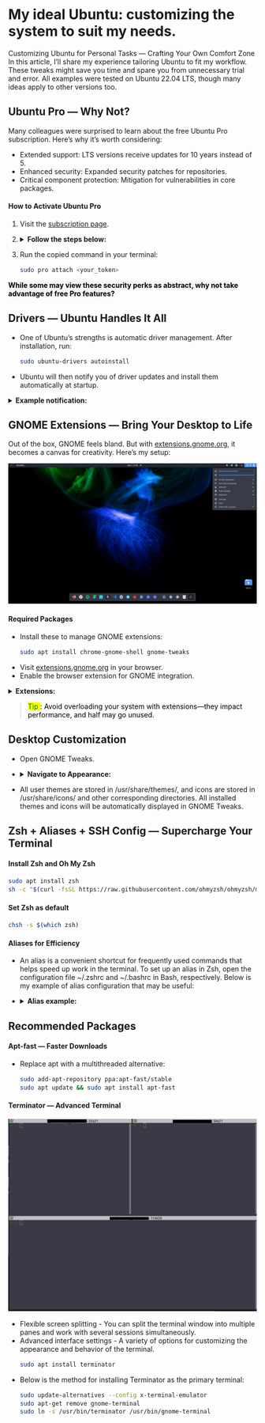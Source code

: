 # My ideal Ubuntu: customizing the system to suit my needs.

Customizing Ubuntu for Personal Tasks — Crafting Your Own Comfort Zone
In this article, I’ll share my experience tailoring Ubuntu to fit my workflow. These tweaks might save you time and spare you from unnecessary trial and error. All examples were tested on Ubuntu 22.04 LTS, though many ideas apply to other versions too.

## Ubuntu Pro — Why Not?

Many colleagues were surprised to learn about the free Ubuntu Pro subscription. Here’s why it’s worth considering:

- Extended support: LTS versions receive updates for 10 years instead of 5.
- Enhanced security: Expanded security patches for repositories.
- Critical component protection: Mitigation for vulnerabilities in core packages.

#### How to Activate Ubuntu Pro

1. Visit the [subscription page](https://ubuntu.com/pro).
2. <details>
      <summary><b>Follow the steps below:</b></summary>
    
      ![Click "Get Ubuntu Pro now"](https://github.com/pcade/perfect-ubuntu-setup/blob/main/images/reg1.png)
      
      Click "Get Ubuntu Pro now".

      ![Select "Myself".](https://github.com/pcade/perfect-ubuntu-setup/blob/main/images/reg2.png)
      
      Select "Myself".

      ![Register an account if you don’t have one.](https://github.com/pcade/perfect-ubuntu-setup/blob/main/images/reg3.png)
      
      Register an account if you don’t have one.

      ![Confirm with "Yes, log me in".](https://github.com/pcade/perfect-ubuntu-setup/blob/main/images/reg4.png)
      
      Confirm with "Yes, log me in".

      ![Copy the command under "Command to attach machine:".](https://github.com/pcade/perfect-ubuntu-setup/blob/main/images/reg5.png)
      
      Copy the command under "Command to attach machine:".

    </details>

3. Run the copied command in your terminal:
    ```bash
    sudo pro attach <your_token>  
    ```
**<span style="background-color:#F5F5F5"><span style="color:black">While some may view these security perks as abstract, why not take advantage of free Pro features?</span></span>**

## Drivers — Ubuntu Handles It All
- One of Ubuntu’s strengths is automatic driver management. After installation, run:
    ```bash
    sudo ubuntu-drivers autoinstall
    ```
- Ubuntu will then notify you of driver updates and install them automatically at startup.
<details>
  <summary><b>Example notification:</b></summary>

![Example notification"](https://github.com/pcade/perfect-ubuntu-setup/blob/main/images/driver.png)
</details>

## GNOME Extensions — Bring Your Desktop to Life

Out of the box, GNOME feels bland. But with [extensions.gnome.org](extensions.gnome.org), it becomes a canvas for creativity. Here’s my setup:

<p align="center">
  <img src="https://github.com/pcade/perfect-ubuntu-setup/blob/main/images/desk1.png" alt="setup">
</p>

#### Required Packages

- Install these to manage GNOME extensions:
  ```bash
  sudo apt install chrome-gnome-shell gnome-tweaks
  ```
- Visit [extensions.gnome.org](extensions.gnome.org) in your browser.
- Enable the browser extension for GNOME integration.
<details>
  <summary><b>Extensions:</b></summary>

![Extensions](https://github.com/pcade/perfect-ubuntu-setup/blob/main/images/ext1.png)
</details>

><span style="background-color:yellow"><span style="color:green">Tip </span></span><span style="color:black">: Avoid overloading your system with extensions—they impact performance, and half may go unused.</span>

## Desktop Customization

- Open GNOME Tweaks.
- <details>
    <summary><b>Navigate to Appearance:</b></summary>

    ![Appearance](https://github.com/pcade/perfect-ubuntu-setup/blob/main/images/tweak.png)
  </details>

- All user themes are stored in /usr/share/themes/, and icons are stored in /usr/share/icons/ and other corresponding directories. All installed themes and icons will be automatically displayed in GNOME Tweaks.

## Zsh + Aliases + SSH Config — Supercharge Your Terminal

#### Install Zsh and Oh My Zsh

```bash
sudo apt install zsh  
sh -c "$(curl -fsSL https://raw.githubusercontent.com/ohmyzsh/ohmyzsh/master/tools/install.sh)"
```
#### Set Zsh as default
```bash
chsh -s $(which zsh)
```
#### Aliases for Efficiency
- An alias is a convenient shortcut for frequently used commands that helps speed up work in the terminal. To set up an alias in Zsh, open the configuration file ~/.zshrc and ~/.bashrc in Bash, respectively. Below is my example of alias configuration that may be useful:
- <details>
    <summary><b>Alias example:</b></summary>

    ```
    # Shortened command for ls -la
    alias ll='ls -la'
    # Shortened command to clear the terminal
    alias c='clear'
    # Shortened command for apt with sudo
    alias apt='sudo apt-fast'
    # Shortened command for nano
    alias nn='nano'
    # Shortened command to go up one directory
    alias ..='cd ..'
    # Shortened command to exit the terminal
    alias q='exit'
    # Shortened command for updating and upgrading the system
    alias uu='sudo apt-fast update && sudo apt-fast upgrade'
    # Shortened command to view command history
    alias h='history'
    # Shortened command to search for a file
    alias ff='find / -type f -name'
    # Shortened command to search for a directory
    alias fd='find / -type d -name'
    # Shortened command to display the current time
    alias date='date +%H:%M:%S'
    # Time and date format in history
    export HISTTIMEFORMAT='%F %T '
    # Shortened commands for rebooting, shutting down, and halting the system
    alias reboot='sudo /sbin/reboot'
    alias poweroff='sudo /sbin/poweroff'
    alias halt='sudo /sbin/halt'
    alias shutdown='sudo /sbin/shutdown'
    # Confirmation when overwriting files
    alias mv='mv -i'
    alias cp='cp -i'
    alias ln='ln -i'
    # Protection against deleting the root directory and confirmation when deleting more than 3 files
    alias rm='rm -I --preserve-root'
    # Limit on the number of packets sent with ping
    alias ping='ping -c 5'
    # Fast ping without waiting for an interval
    alias fastping='ping -c 100 -s 0.2'
    ```
  </details>

## Recommended Packages
#### Apt-fast — Faster Downloads
- Replace apt with a multithreaded alternative:
  ```bash
  sudo add-apt-repository ppa:apt-fast/stable
  sudo apt update && sudo apt install apt-fast
  ```
#### Terminator — Advanced Terminal

<p align="center">
  <img src="https://github.com/pcade/perfect-ubuntu-setup/blob/main/images/term.png" alt="Terminator">
</p>

- Flexible screen splitting - You can split the terminal window into multiple panes and work with several sessions simultaneously.
- Advanced interface settings - A variety of options for customizing the appearance and behavior of the terminal.
  ```bash
  sudo apt install terminator
  ```
- Below is the method for installing Terminator as the primary terminal:
  ```bash
  sudo update-alternatives --config x-terminal-emulator
  sudo apt-get remove gnome-terminal
  sudo ln -s /usr/bin/terminator /usr/bin/gnome-terminal
  ```